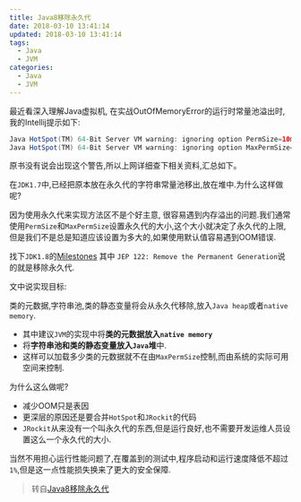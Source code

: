 ```yaml
---
title: Java8移除永久代
date: 2018-03-10 13:41:14
updated: 2018-03-10 13:41:14
tags:
  - Java
  - JVM
categories: 
  - Java
  - JVM
---
```


最近看深入理解Java虚拟机, 在实战OutOfMemoryError的运行时常量池溢出时, 我的Intellij提示如下:
```Java
Java HotSpot(TM) 64-Bit Server VM warning: ignoring option PermSize=10m; support was removed in 8.0
Java HotSpot(TM) 64-Bit Server VM warning: ignoring option MaxPermSize=10m; support was removed in 8.0
```
原书没有说会出现这个警告,所以上网详细查下相关资料,汇总如下。

<!-- more -->
在`JDK1.7`中,已经把原本放在永久代的字符串常量池移出,放在堆中.为什么这样做呢? 

因为使用永久代来实现方法区不是个好主意, 很容易遇到内存溢出的问题.我们通常使用`PermSize`和`MaxPermSize`设置永久代的大小,这个大小就决定了永久代的上限,但是我们不是总是知道应该设置为多大的,如果使用默认值容易遇到OOM错误.

找下`JDK1.8`的[Milestones](http://openjdk.java.net/projects/jdk8/milestones) 其中 `JEP 122: Remove the Permanent Generation`说的就是移除永久代.

文中说实现目标: 

类的元数据,字符串池,类的静态变量将会从永久代移除,放入`Java heap`或者`native memory`.
- 其中建议`JVM`的实现中将**类的元数据放入`native memory`**
- 将**字符串池和类的静态变量放入`Java`堆**中.
- 这样可以加载多少类的元数据就不在由`MaxPermSize`控制,而由系统的实际可用空间来控制.

为什么这么做呢? 
- 减少OOM只是表因
- 更深层的原因还是要合并`HotSpot`和`JRockit`的代码
- `JRockit`从来没有一个叫永久代的东西,但是运行良好,也不需要开发运维人员设置这么一个永久代的大小.

当然不用担心运行性能问题了,在覆盖到的测试中,程序启动和运行速度降低不超过`1%`,但是这一点性能损失换来了更大的安全保障.


> 转自[Java8移除永久代](http://www.voidcn.com/article/p-evhbuujr-nq.html)